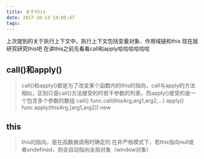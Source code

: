 ```yaml
---
title: 关于this
date: 2017-10-13 14:05:47
tags:
---
```

上次提到的关于执行上下文中，执行上下文包括变量对象、作用域链和this
现在就研究研究this吧
在讲this之前先看看call和apply哈哈哈哈哈哈
## call()和apply()
>call()和apply()都是为了改变某个函数内的this的指向，call与apply的方法相似，区别只是call()方法接受的时若干参数的列表，而apply()接受的是一个包含多个参数的数组
call()
func.call(thisArg,arg1,arg2,...)
apply()
func.apply(thisArg,[arg1,arg2])
>new 
## this
> this的指向，是在函数被调用时确定的
>在非严格模式下，若this指向null或者undefined，则会自动指向全局对象（window对象）
